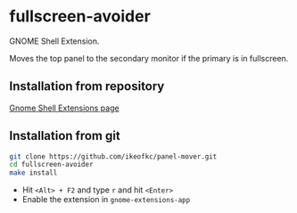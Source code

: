 # fullscreen-avoider
GNOME Shell Extension. 

Moves the top panel to the secondary monitor if the primary is in fullscreen.

## Installation from repository
[Gnome Shell Extensions page](https://extensions.gnome.org/extension/4362/fullscreen-avoider/)

## Installation from git
```bash
git clone https://github.com/ikeofkc/panel-mover.git
cd fullscreen-avoider
make install
```
* Hit ```<Alt> + F2``` and type ```r``` and hit ```<Enter>```
* Enable the extension in ```gnome-extensions-app```
